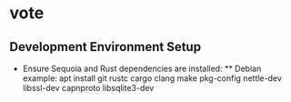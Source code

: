 # vote
## Development Environment Setup
* Ensure Sequoia and Rust dependencies are installed:
** Debian example: apt install git rustc cargo clang make pkg-config nettle-dev libssl-dev capnproto libsqlite3-dev

